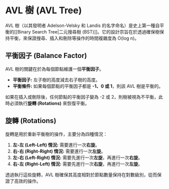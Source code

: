 # AVL 樹 (AVL Tree)
AVL 樹（以其發明者 Adelson-Velsky 和 Landis 的名字命名）是史上第一種自平衡的[[Binary Search Tree|二元搜尋樹 (BST)]]。它的設計宗旨在於透過確保樹保持平衡，來保證搜尋、插入和刪除等操作的時間複雜度為 O(log n)。

## 平衡因子 (Balance Factor)
AVL 樹的關鍵在於為每個節點維護一個**平衡因子**。

- **平衡因子:** 左子樹的高度減去右子樹的高度。
- **平衡條件:** 如果每個節點的平衡因子都是 **-1、0 或 1**，則該 AVL 樹是平衡的。

如果在插入或刪除後，任何節點的平衡因子變為 -2 或 2，則樹被視為不平衡，此時必須執行**旋轉 (Rotations)** 來恢復平衡。

## 旋轉 (Rotations)
旋轉是用於重新平衡樹的操作，主要分為四種情況：

1.  **左-左 (Left-Left) 情況:** 需要進行一次**右旋**。
2.  **右-右 (Right-Right) 情況:** 需要進行一次**左旋**。
3.  **左-右 (Left-Right) 情況:** 需要先進行一次**左旋**，再進行一次**右旋**。
4.  **右-左 (Right-Left) 情況:** 需要先進行一次**右旋**，再進行一次**左旋**。

透過執行這些旋轉，AVL 樹確保其高度相對於節點數量保持在對數級別，從而保證了高效的操作。
